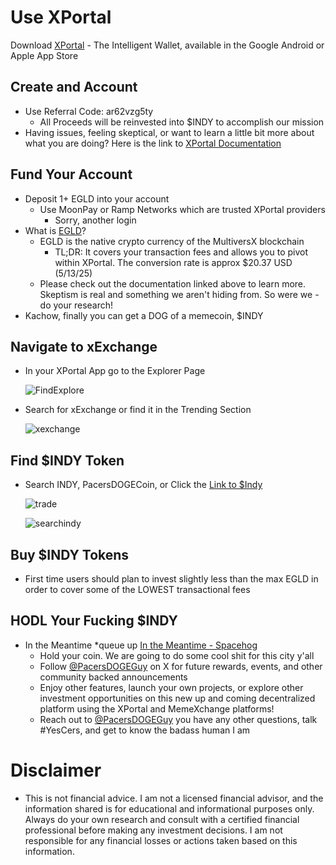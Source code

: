 # Use XPortal
Download [XPortal](http://xportal.com/) - The Intelligent Wallet, available in the Google Android or Apple App Store

## Create and Account 
- Use Referral Code: ar62vzg5ty
  	- All Proceeds will be reinvested into $INDY to accomplish our mission
- Having issues, feeling skeptical, or want to learn a little bit more about what you are doing? Here is the link to [XPortal Documentation](https://docs.multiversx.com/welcome/welcome-to-multiversx)
  
## Fund Your Account
- Deposit 1+ EGLD into your account 
	- Use MoonPay or Ramp Networks which are trusted XPortal providers
   		- Sorry, another login
- What is [EGLD](https://multiversx.com/about-egld)?
  	- EGLD is the native crypto currency of the MultiversX blockchain
  	  	- TL;DR: It covers your transaction fees and allows you to pivot within XPortal. The conversion rate is approx $20.37 USD (5/13/25)
	- Please check out the documentation linked above to learn more. Skeptism is real and something we aren't hiding from. So were we - do your research!
- Kachow, finally you can get a DOG of a memecoin, $INDY
  
## Navigate to xExchange
- In your XPortal App go to the Explorer Page
  
	 ![FindExplore](https://github.com/user-attachments/assets/01c58397-43a9-433c-bf4d-fbec5c3aa2e6)
  
- Search for xExchange or find it in the Trending Section
  
	 ![xexchange](https://github.com/user-attachments/assets/a234e7f8-c42f-4e3b-8507-00d1416eeab8)

## Find $INDY Token
- Search INDY, PacersDOGECoin, or Click the [Link to $Indy](https://xexchange.com/explore/tokens/INDY-a78949?firstToken=EGLD&secondToken=INDY-a78949)
  
 	 ![trade](https://github.com/user-attachments/assets/e030c530-48a1-4901-9d5d-c1122274417c)
  
	 ![searchindy](https://github.com/user-attachments/assets/0a559220-f1af-476e-b951-3256413d9542)

## Buy $INDY Tokens
- First time users should plan to invest slightly less than the max EGLD in order to cover some of the LOWEST transactional fees
  
## HODL Your Fucking $INDY
- In the Meantime *queue up [In the Meantime - Spacehog](https://www.youtube.com/watch?v=0lhXW1Q_e_0&ab_channel=no)
  	- Hold your coin. We are going to do some cool shit for this city y'all
  	- Follow [@PacersDOGEGuy](https://x.com/PacersDOGEGuy) on X for future rewards, events, and other community backed announcements
  	- Enjoy other features, launch your own projects, or explore other investment opportunities on this new up and coming decentralized platform using the XPortal and MemeXchange platforms!
  	- Reach out to [@PacersDOGEGuy](https://x.com/PacersDOGEGuy) you have any other questions, talk #YesCers, and get to know the badass human I am
  	  
# Disclaimer
- This is not financial advice. I am not a licensed financial advisor, and the information shared is for educational and informational purposes only. Always do your own research and consult with a certified financial professional before making any investment decisions. I am not responsible for any financial losses or actions taken based on this information.
